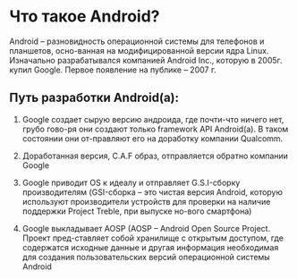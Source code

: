 # Что такое Android?

Android – разновидность операционной системы для телефонов и планшетов, осно-ванная на модифицированной версии ядра Linux. Изначально разрабатывался компанией Android Inc., которую в 2005г. купил Google. Первое появление на публике – 2007 г.

## Путь разработки Android(а):

1.	Google создает сырую версию андроида, где почти-что ничего нет, грубо гово-ря они создают только framework API Android(а). В таком состоянии они от-правляют его на доработку компании Qualcomm. 

2.	Доработанная версия, С.A.F образ, отправляется обратно компании Google

3.	Google приводит OS к идеалу и отправляет G.S.I-сборку производителям (GSI-сборка – это чистая версия Android, которую используют производители устройств для проверки на наличие поддержки Project Treble, при выпуске но-вого смартфона)

4.	Google выкладывает AOSP (AOSP – Android Open Source Project. Проект пред-ставляет собой хранилище с открытым доступом, где содержатся исходные данные и другая информация необходимая для создания пользовательских версий операционной системы Android

